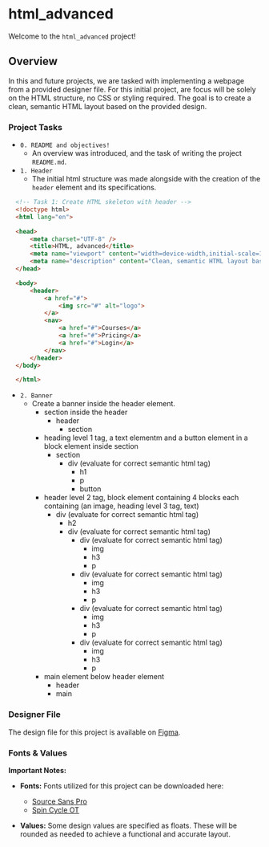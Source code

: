 # html_advanced

Welcome to the `html_advanced` project!

## Overview

In this and future projects, we are tasked with implementing a webpage from a provided designer file. For this initial project, are focus will be solely on the HTML structure, no CSS or styling required. The goal is to create a clean, semantic HTML layout based on the provided design.

### Project Tasks

- `0. README and objectives!`
  - An overview was introduced, and the task of writing the project `README.md`.
- `1. Header`
  - The initial html structure was made alongside with the creation of the `header` element and its specifications.
``` html
  <!-- Task 1: Create HTML skeleton with header -->
  <!doctype html>
  <html lang="en">

  <head>
      <meta charset="UTF-8" />
      <title>HTML, advanced</title>
      <meta name="viewport" content="width=device-width,initial-scale=1" />
      <meta name="description" content="Clean, semantic HTML layout based on the provided design." />
  </head>

  <body>
      <header>
          <a href="#">
              <img src="#" alt="logo">
          </a>
          <nav>
              <a href="#">Courses</a>
              <a href="#">Pricing</a>
              <a href="#">Login</a>
          </nav>
      </header>
  </body>

  </html>
```

- `2. Banner`
  - Create a banner inside the header element.
    - section inside the header
      - header
        - section
    - heading level 1 tag, a text elementm and a button element in a block element inside section
      - section
        - div (evaluate for correct semantic html tag)
          - h1
          - p
          - button
    - header level 2 tag, block element containing 4 blocks each containing (an image, heading level 3 tag, text)
      - div (evaluate for correct semantic html tag)
        - h2
        - div (evaluate for correct semantic html tag)
          - div (evaluate for correct semantic html tag)
            - img
            - h3
            - p
          - div (evaluate for correct semantic html tag)
            - img
            - h3
            - p
          - div (evaluate for correct semantic html tag)
            - img
            - h3
            - p
          - div (evaluate for correct semantic html tag)
            - img
            - h3
            - p
    - main element below header element
      - header
      - main

### Designer File

The design file for this project is available on [Figma](https://www.figma.com/design/XrEAsu1vQj5fhVaNG38d2W/Homepage?node-id=0-1&t=6gcfvq0WjRGjQils-0).

### Fonts & Values

**Important Notes:**
- **Fonts:** Fonts utilized for this project can be downloaded here:
  - [Source Sans Pro](https://www.fontsquirrel.com/fonts/source-sans-pro)
  - [Spin Cycle OT](https://www.fontsquirrel.com/fonts/Spin-Cycle-OT)

- **Values:** Some design values are specified as floats. These will be rounded as needed to achieve a functional and accurate layout.

